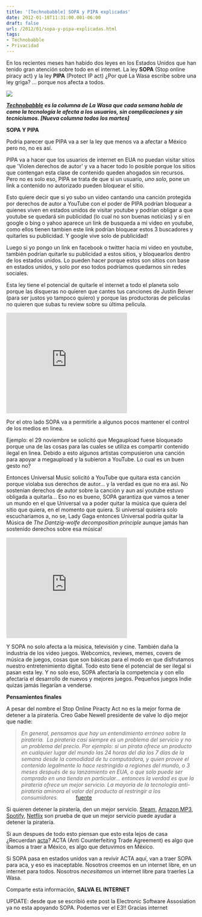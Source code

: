 ```yaml
---
title: '[Technobabble] SOPA y PIPA explicadas'
date: 2012-01-18T11:31:00.001-06:00
draft: false
url: /2012/01/sopa-y-pipa-explicadas.html
tags: 
- Technobabble
- Privacidad
---
```


En los recientes meses han habido dos leyes en los Estados Unidos que han tenido gran atención sobre todo en el internet. La ley **SOPA** (Stop online piracy act) y la ley **PIPA** (Protect IP act) ¿Por qué La Wasa escribe sobre una ley griga? ... porque nos afecta a todos.  
  

[![](http://3.bp.blogspot.com/-CMi6Jmtn_9I/TxcCzNryiOI/AAAAAAAABA8/cZx4NQYDfVs/s320/SOPA-blackout.jpg)](http://3.bp.blogspot.com/-CMi6Jmtn_9I/TxcCzNryiOI/AAAAAAAABA8/cZx4NQYDfVs/s1600/SOPA-blackout.jpg)

**_[Technobabble](http://www.la-wasa.com/search/label/Technobabble) es la columna de La Wasa que cada semana habla de como la tecnología le afecta a los usuarios, sin complicaciones y sin tecnicismos. \[Nueva columna todos los martes\]_**  
  
  
**SOPA Y PIPA**  
  

  

Podría parecer que PIPA va a ser la ley que menos va a afectar a México pero no, no es así.  
  
PIPA va a hacer que los usuarios de internet en EUA no puedan visitar sitios que 'Violen derechos de autor' y va a hacer todo lo posible porque los sitios que contengan esta clase de contenido queden ahogados sin recursos. Pero no es solo eso, PIPA se trata de que si un usuario, _uno solo_, pone un link a contenido no autorizado pueden bloquear el sitio.

  

Esto quiere decir que si yo subo un video cantando una canción protegida por derechos de autor a YouTube con el poder de PIPA podrían bloquear a quienes viven en estados unidos de visitar youtube y podrían obligar a que youtube se quedará sin publicidad (lo cual no son buenas noticias) y si en google o bing o yahoo aparece un link de busqueda a mi video en youtube, como ellos tienen tambien este link podrían bloquear estos 3 buscadores y quitarles su publicidad. Y google vive solo de publicidad!  
  
Luego si yo pongo un link en facebook o twitter hacia mi video en youtube, también podrían quitarle su publicidad a estos sitios, y bloquearlos dentro de los estados unidos. Lo pueden hacer porque estos son sitios con base en estados unidos, y solo por eso todos podríamos quedarnos sin redes sociales.

  

Esta ley tiene el potencial de quitarle el internet a todo el planeta solo porque las disqueras no quieren que cantes tus canciones de Justin Beiver (para ser justos yo tampoco quiero) y porque las productoras de peliculas no quieren que subas tu review sobre su última pelicula.

  
  
  
  

 <object class="BLOGGER-youtube-video" classid="clsid:D27CDB6E-AE6D-11cf-96B8-444553540000" codebase="http://download.macromedia.com/pub/shockwave/cabs/flash/swflash.cab#version=6,0,40,0" data-thumbnail-src="http://3.gvt0.com/vi/JhwuXNv8fJM/0.jpg" height="266" width="320"><param name="movie" value="http://www.youtube.com/v/JhwuXNv8fJM&amp;fs=1&amp;source=uds"> <param name="bgcolor" value="#FFFFFF"> <embed width="320" height="266" src="http://www.youtube.com/v/JhwuXNv8fJM&amp;fs=1&amp;source=uds" type="application/x-shockwave-flash"></object> 

  
  

Por el otro lado SOPA va a permitirle a algunos pocos mantener el control de los medios en linea.  
  
Ejemplo: el 29 noviembre se solicitó que Megaupload fuese bloqueado porque una de las cosas para las cuales se utiliza es compartir contenido ilegal en linea. Debido a esto algunos artistas compusieron una canción para apoyar a megaupload y la subieron a YouTube. Lo cual es un buen gesto no?  
  
Entonces Universal Music solicitó a YouTube que quitara esta canción porque violaba sus derechos de autor... y la verdad es que no era así. No sostenían derechos de autor sobre la canción y aun así youtube estuvo obligada a quitarla... Eso no es bueno, SOPA garantiza que vamos a tener un mundo en el que Universal va a poder quitar la música que quiera del sitio que quiera, en el momento que quiera. Si universal quisiera solo escuchariamos a, no se, Lady Gaga entonces Universal podría quitar la Música de _The Dantzig-wolfe decomposition principle_ aunque jamás han sostenido derechos sobre esa música!

  
  
  

 <object class="BLOGGER-youtube-video" classid="clsid:D27CDB6E-AE6D-11cf-96B8-444553540000" codebase="http://download.macromedia.com/pub/shockwave/cabs/flash/swflash.cab#version=6,0,40,0" data-thumbnail-src="http://3.gvt0.com/vi/Bp8S8eJkMW8/0.jpg" height="266" width="320"><param name="movie" value="http://www.youtube.com/v/Bp8S8eJkMW8&amp;fs=1&amp;source=uds"> <param name="bgcolor" value="#FFFFFF"> <embed width="320" height="266" src="http://www.youtube.com/v/Bp8S8eJkMW8&amp;fs=1&amp;source=uds" type="application/x-shockwave-flash"></object> 

  
  

Y SOPA no solo afecta a la música, televisión y cine. También daña la industria de los video juegos. Webcomics, reviews, memes, covers de música de juegos, cosas que son básicas para el modo en que disfrutamos nuestro entretenimiento digital. Todo esto tiene el potencial de ser ilegal si pasan esta ley. Y no solo eso, SOPA afectaría la competencia y con ello afectaría el desarrollo de nuevos y mejores juegos. Pequeños juegos Indie quizas jamás llegarían a venderse.

  
  
  
**Pensamientos finales**  
  
A pesar del nombre el Stop Online Piracty Act no es la mejor forma de detener a la piratería. Creo Gabe Newell presidente de valve lo dijo mejor que nadie:  

> _En general, pensamos que hay un entendimiento erróneo sobre la piratería.  La piratería casi siempre es un problema del servicio y no un problema del precio. Por ejemplo: si un pirata ofrece un producto en cualquier lugar del mundo las 24 horas del día los 7 días de la semana desde la comodidad de tu computadora, y quien provee el contenido legalmente lo hace restringido a regiones del mundo, o 3 meses después de su lanzamiento en EUA, o que solo puede ser comprado en una tienda en particular... entonces la verdad es que la piratería ofrece un mejor servicio. La mayoría de la tecnología anti-piratería aminora el valor del producto al restringir a los consumidores._            [fuente](http://games.slashdot.org/story/11/11/25/2217247/valves-gabe-newell-on-piracy-its-not-a-pricing-problem)

  

Si quieren detener la piratería, den un mejor servicio. [Steam](http://store.steampowered.com/), [Amazon MP3](https://www.amazon.com/mp3), [Spotify](http://www.spotify.com/), [Netflix](https://www.netflix.com/) son prueba de que un mejor servicio puede ayudar a detener la piratería.

  

  

Si aun despues de todo esto piensan que esto esta lejos de casa ¿Recuerdan [acta](http://www.matuk.com/2011/03/06/acta-el-acuerdo-incomodo/)? ACTA (Anti Counterfeiting Trade Agreement) es algo que ibamos a traer a México, es algo que detuvimos en México.

  

Si SOPA pasa en estados unidos van a revivir ACTA aquí, van a traer SOPA para aca, y eso es inaceptable. Nosotros creemos en un internet libre, en un internet para todos. Nosotros _necesitamos_ un internet libre para traerles La Wasa.

  

Comparte esta información, **SALVA EL INTERNET**

  
  
UPDATE: desde que se escribió este post la Electronic Software Assosiation ya no esta apoyando SOPA. Podemos ver el E3!! Gracias internet